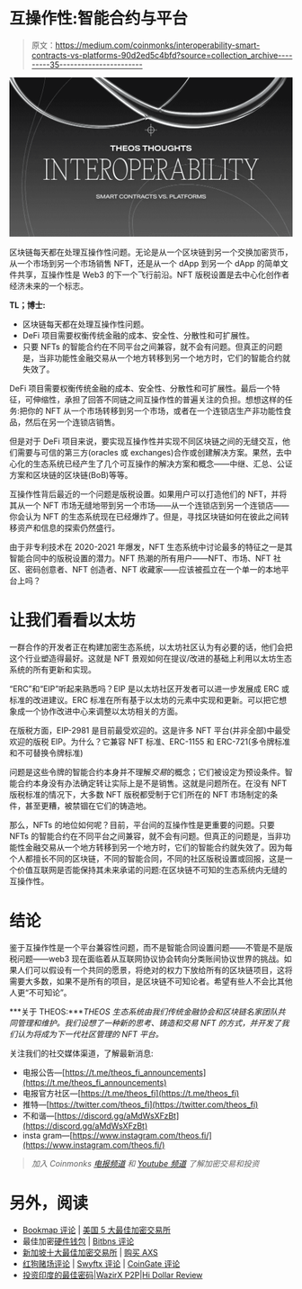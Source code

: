 # 互操作性:智能合约与平台

> 原文：<https://medium.com/coinmonks/interoperability-smart-contracts-vs-platforms-90d2ed5c4bfd?source=collection_archive---------35----------------------->

![](img/3bde9eac1082eb4d72551a6220c302f6.png)

区块链每天都在处理互操作性问题。无论是从一个区块链到另一个交换加密货币，从一个市场到另一个市场销售 NFT，还是从一个 dApp 到另一个 dApp 的简单文件共享，互操作性是 Web3 的下一个飞行前沿。NFT 版税设置是去中心化创作者经济未来的一个标志。

**TL；博士:**

*   区块链每天都在处理互操作性问题。
*   DeFi 项目需要权衡传统金融的成本、安全性、分散性和可扩展性。
*   只要 NFTs 的智能合约在不同平台之间兼容，就不会有问题。但真正的问题是，当非功能性金融交易从一个地方转移到另一个地方时，它们的智能合约就失效了。

DeFi 项目需要权衡传统金融的成本、安全性、分散性和可扩展性。最后一个特征，可伸缩性，承担了回答不同链之间互操作性的普遍关注的负担。想想这样的任务:把你的 NFT 从一个市场转移到另一个市场，或者在一个连锁店生产非功能性食品，然后在另一个连锁店销售。

但是对于 DeFi 项目来说，要实现互操作性并实现不同区块链之间的无缝交互，他们需要与可信的第三方(oracles 或 exchanges)合作或创建解决方案。果然，去中心化的生态系统已经产生了几个可互操作的解决方案和概念——中继、汇总、公证方案和区块链的区块链(BoB)等等。

互操作性背后最近的一个问题是版税设置。如果用户可以打造他们的 NFT，并将其从一个 NFT 市场无缝地带到另一个市场——从一个连锁店到另一个连锁店——你会认为 NFT 的生态系统现在已经爆炸了。但是，寻找区块链如何在彼此之间转移资产和信息的探索仍然盛行。

由于非专利技术在 2020-2021 年爆发，NFT 生态系统中讨论最多的特征之一是其智能合同中的版税设置的潜力。NFT 热潮的所有用户——NFT、市场、NFT 社区、密码创意者、NFT 创造者、NFT 收藏家——应该被孤立在一个单一的本地平台上吗？

# 让我们看看以太坊

一群合作的开发者正在构建加密生态系统，以太坊社区认为有必要的话，他们会把这个行业塑造得最好。这就是 NFT 景观如何在提议/改进的基础上利用以太坊生态系统的所有更新和实现。

“ERC”和“EIP”听起来熟悉吗？EIP 是以太坊社区开发者可以进一步发展成 ERC 或标准的改进建议。ERC 标准在所有基于以太坊的元素中实现和更新。可以把它想象成一个协作改进中心来调整以太坊相关的方面。

在版税方面，EIP-2981 是目前最受欢迎的。这是许多 NFT 平台(并非全部)中最受欢迎的版税 EIP。为什么？它兼容 NFT 标准、ERC-1155 和 ERC-721(多令牌标准和不可替换令牌标准)

问题是这些令牌的智能合约本身并不理解*交易*的概念；它们被设定为预设条件。智能合约本身没有办法确定转让实际上是不是销售。这就是问题所在。在没有 NFT 版税标准的情况下，大多数 NFT 版税都受制于它们所在的 NFT 市场制定的条件，甚至更糟，被禁锢在它们的铸造地。

那么，NFTs 的地位如何呢？目前，平台间的互操作性是更重要的问题。只要 NFTs 的智能合约在不同平台之间兼容，就不会有问题。但真正的问题是，当非功能性金融交易从一个地方转移到另一个地方时，它们的智能合约就失效了。因为每个人都擅长不同的区块链，不同的智能合同，不同的社区版税设置或回报，这是一个价值互联网是否能保持其未来承诺的问题:在区块链不可知的生态系统内无缝的互操作性。

# 结论

鉴于互操作性是一个平台兼容性问题，而不是智能合同设置问题——不管是不是版税问题——web3 现在面临着从互联网协议协会转向分类账间协议世界的挑战。如果人们可以假设有一个共同的愿景，将绝对的权力下放给所有的区块链项目，这将需要大多数，如果不是所有的项目，是区块链不可知论者。希望有些人不会比其他人更“不可知论”。

***关于 THEOS:****THEOS 生态系统由我们传统金融协会和区块链名家团队共同管理和维护。我们设想了一种新的思考、铸造和交易 NFT 的方式，并开发了我们认为将成为下一代社区管理的 NFT 平台。*

关注我们的社交媒体渠道，了解最新消息:

*   电报公告—[https://t.me/theos_fi_announcements](https://t.me/theos_fi_announcements)
*   电报官方社区—[https://t.me/theos_fi](https://t.me/theos_fi)
*   推特—[https://twitter.com/theos_fi](https://twitter.com/theos_fi)
*   不和谐—[https://discord.gg/aMdWsXFzBt](https://discord.gg/aMdWsXFzBt)
*   insta gram—[https://www.instagram.com/theos.fi/](https://www.instagram.com/theos.fi/)

> *加入 Coinmonks* [*电报频道*](https://t.me/coincodecap) *和* [*Youtube 频道*](https://www.youtube.com/c/coinmonks/videos) *了解加密交易和投资*

# 另外，阅读

*   [Bookmap 评论](https://coincodecap.com/bookmap-review-2021-best-trading-software) | [美国 5 大最佳加密交易所](https://coincodecap.com/crypto-exchange-usa)
*   最佳加密[硬件钱包](/coinmonks/hardware-wallets-dfa1211730c6) | [Bitbns 评论](/coinmonks/bitbns-review-38256a07e161)
*   [新加坡十大最佳加密交易所](https://coincodecap.com/crypto-exchange-in-singapore) | [购买 AXS](https://coincodecap.com/buy-axs-token)
*   [红狗赌场评论](https://coincodecap.com/red-dog-casino-review) | [Swyftx 评论](https://coincodecap.com/swyftx-review) | [CoinGate 评论](https://coincodecap.com/coingate-review)
*   [投资印度的最佳密码](https://coincodecap.com/best-crypto-to-invest-in-india-in-2021)|[WazirX P2P](https://coincodecap.com/wazirx-p2p)|[Hi Dollar Review](https://coincodecap.com/hi-dollar-review)